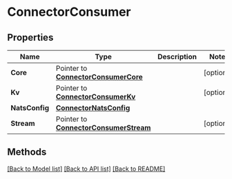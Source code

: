 # ConnectorConsumer

## Properties

Name | Type | Description | Notes
------------ | ------------- | ------------- | -------------
**Core** | Pointer to [**ConnectorConsumerCore**](ConnectorConsumerCore.md) |  | [optional] 
**Kv** | Pointer to [**ConnectorConsumerKv**](ConnectorConsumerKv.md) |  | [optional] 
**NatsConfig** | [**ConnectorNatsConfig**](ConnectorNatsConfig.md) |  | 
**Stream** | Pointer to [**ConnectorConsumerStream**](ConnectorConsumerStream.md) |  | [optional] 

## Methods


[[Back to Model list]](../README.md#documentation-for-models) [[Back to API list]](../README.md#documentation-for-api-endpoints) [[Back to README]](../README.md)


